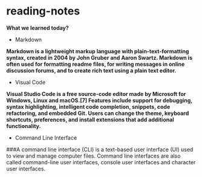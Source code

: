 # reading-notes
**What we learned today?**
* Markdown

 **Markdown is a lightweight markup language with plain-text-formatting syntax, created in 2004 by John Gruber and Aaron Swartz. Markdown is often used for formatting readme files, for writing messages in online discussion forums, and to create rich text using a plain text editor.**
* Visual Code

 __Visual Studio Code is a free source-code editor made by Microsoft for Windows, Linux and macOS.[7] Features include support for debugging, syntax highlighting, intelligent code completion, snippets, code refactoring, and embedded Git. Users can change the theme, keyboard shortcuts, preferences, and install extensions that add additional functionality.__
* Command Line Interface

 ###A command line interface (CLI) is a text-based user interface (UI) used to view and manage computer files. Command line interfaces are also called command-line user interfaces, console user interfaces and character user interfaces.
